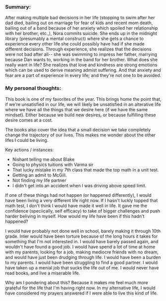 ### Summary:
After making multiple bad decisions in her life (stopping to swim after her dad died, bailing out on marriage for fear of kids and recent mom death, bailing out of a band because of her anxiety which spoiled her relationship with her brother, etc.,), Nora commits suicide. She ends up in the midnight library (presumably a mental construct) where she gets a chance to experience every other life she could possibly have had if she made different decisions. Through experience, she realizes that the decisions were not bad after all-- she was swimming to impress her father, marrying because Dan wants to, working in the band for her brother. What does she really want in life? She realizes that love and kindness are strong emotions which can be used to derive meaning admist suffering. And that anxiety and fear are a part of experience in every life; and they're not one to be avoided. 

### My personal thoughts:

This book is one of my favorites of the year. This brings home the point that, if we're unsatisfied in our life, we will likely be unsatisfied in an alterative life where we have all the things that we desire here (if we have the same mindset). Either because we build new desires, or because fulfilling these desire comes at a cost. 

The books also cover the idea that a small decision we take completely change the trajectory of our lives. This makes me wonder about the other lifes I could be living.

Key actions / instances:
- Nishant telling me about Blake
- Going to physics tuitions with Varma sir
- That lucky mistake in my 7th class that made the top math in a unit test.
- Getting an admit to McGill.
- Not finding my life partner
- I didn't get into an accident when I was driving above speed limit. 

If one of these things had not happen (or happened differently), I would have been living a very different life right now. If I hasn't luckly topped that math test, I don't think I would have made it well in life. It gave me the confidence (speciically, self efficacy) to take of bigger challenges and push harder beliving in myself. How would my life have been if this hadn't happened?

I would have probably not done well in school, barely making it through 10th grade. Inter would have been torture because of the long hours it takes for something that I'm not interested in. I would have barely passed again, and wouldn't have found a good job. I would have spend a lot of time at home with my parents, looking for a job, making mediocre friends with no dream, and would have just been drudging through life. I would have been a burden to my parents. I would have been struggling to find a good partner. I would have taken up a menial job that sucks the life out of me. I would never have read books, and live a miserable life.

Why am I pondering about this? Because it makes me feel much more grateful for the life that I'm having right now. In my alternative life, I would have considered my prayers answered if I were able to live this kind of life.  
